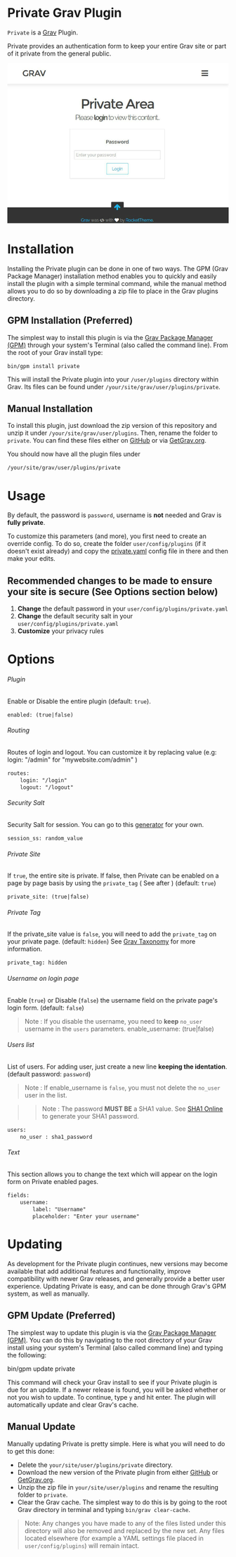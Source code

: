 # Private Grav Plugin

`Private` is a [Grav](http://github.com/getgrav/grav) Plugin.

Private provides an authentication form to keep your entire Grav site or part of it private from the general public.

![Private](assets/readme.jpg)

# Installation

Installing the Private plugin can be done in one of two ways. The GPM (Grav Package Manager) installation method enables you to quickly and easily install the plugin with a simple terminal command, while the manual method allows you to do so by downloading a zip file to place in the Grav plugins directory. 

## GPM Installation (Preferred)

The simplest way to install this plugin is via the [Grav Package Manager (GPM)](http://learn.getgrav.org/advanced/grav-gpm) through your system's Terminal (also called the command line).  From the root of your Grav install type:

    bin/gpm install private

This will install the Private plugin into your `/user/plugins` directory within Grav. Its files can be found under `/your/site/grav/user/plugins/private`.

## Manual Installation

To install this plugin, just download the zip version of this repository and unzip it under `/your/site/grav/user/plugins`. Then, rename the folder to `private`. You can find these files either on [GitHub](https://github.com/diyzzuf/grav-plugin-private) or via [GetGrav.org](http://getgrav.org/downloads/plugins#extras).

You should now have all the plugin files under

    /your/site/grav/user/plugins/private


# Usage

By default, the password is `password`, username is **not** needed and Grav is **fully private**.

To customize this parameters (and more), you first need to create an override config. To do so, create the folder `user/config/plugins` (if it doesn't exist already) and copy the [private.yaml](private.yaml) config file in there and then make your edits.

## Recommended changes to be made to ensure your site is secure (See Options section below)
1. **Change** the default password in your `user/config/plugins/private.yaml`
2. **Change** the default security salt in your `user/config/plugins/private.yaml`
3. **Customize** your privacy rules

# Options

###### Plugin
Enable or Disable the entire plugin (default: `true`).

    enabled: (true|false)

###### Routing
Routes of login and logout. You can customize it by replacing value (e.g: login: "/admin" for "mywebsite.com/admin" )

    routes:
        login: "/login"
        logout: "/logout"

###### Security Salt
Security Salt for session. You can go to this [generator](http://www.sethcardoza.com/tools/random-password-generator/) for your own.

    session_ss: random_value

###### Private Site
If `true`, the entire site is private. If false, then Private can be enabled on a page by page basis by using the `private_tag` ( See after ) (default: `true`)

    private_site: (true|false)
    
###### Private Tag
If the private_site value is `false`, you will need to add the `private_tag` on your private page. (default: `hidden`)
See [Grav Taxonomy](http://learn.getgrav.org/content/taxonomy) for more information.

    private_tag: hidden

###### Username on login page
Enable (`true`) or Disable (`false`) the username field on the private page's login form. (default: `false`)
> Note : If you disable the username, you need to **keep** `no_user` username in the `users` parameters.
    enable_username: (true|false)

###### Users list
List of users. For adding user, just create a new line **keeping the identation**. (default password: `password`)
> Note : If enable_username is `false`, you must not delete the `no_user` user in the list.

>> Note : The password **MUST BE** a SHA1 value. See [SHA1 Online](http://www.sha1-online.com) to generate your SHA1 password.

    users:
        no_user : sha1_password

###### Text
This section allows you to change the text which will appear on the login form on Private enabled pages.

    fields:
        username:
            label: "Username"
            placeholder: "Enter your username"

# Updating

As development for the Private plugin continues, new versions may become available that add additional features and functionality, improve compatibility with newer Grav releases, and generally provide a better user experience. Updating Private is easy, and can be done through Grav's GPM system, as well as manually.

## GPM Update (Preferred)

The simplest way to update this plugin is via the [Grav Package Manager (GPM)](http://learn.getgrav.org/advanced/grav-gpm). You can do this by navigating to the root directory of your Grav install using your system's Terminal (also called command line) and typing the following:

bin/gpm update private

This command will check your Grav install to see if your Private plugin is due for an update. If a newer release is found, you will be asked whether or not you wish to update. To continue, type `y` and hit enter. The plugin will automatically update and clear Grav's cache.

## Manual Update

Manually updating Private is pretty simple. Here is what you will need to do to get this done:

* Delete the `your/site/user/plugins/private` directory.
* Download the new version of the Private plugin from either [GitHub](https://github.com/diyzzuf/grav-plugin-private) or [GetGrav.org](http://getgrav.org/downloads/plugins#extras).
* Unzip the zip file in `your/site/user/plugins` and rename the resulting folder to `private`.
* Clear the Grav cache. The simplest way to do this is by going to the root Grav directory in terminal and typing `bin/grav clear-cache`.

> Note: Any changes you have made to any of the files listed under this directory will also be removed and replaced by the new set. Any files located elsewhere (for example a YAML settings file placed in `user/config/plugins`) will remain intact.

